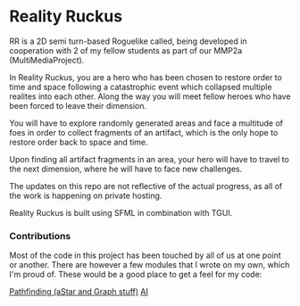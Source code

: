 # Reality Ruckus
RR is a 2D semi turn-based Roguelike called, being developed in cooperation with 2 of my fellow students as part of our MMP2a (MultiMediaProject).

In Reality Ruckus, you are a hero who has been chosen to restore order to time and space following a catastrophic event which collapsed multiple realites into each other. Along the way you will meet fellow heroes who have been forced to leave their dimension.

You will have to explore randomly generated areas and face a multitude of foes in order to collect fragments of an artifact, which is the only hope to restore order back to space and time.

Upon finding all artifact fragments in an area, your hero will have to travel to the next dimension, where he will have to face new challenges.

The updates on this repo are not reflective of the actual progress, as all of the work is happening on private hosting. 

Reality Ruckus is built using SFML in combination with TGUI.

### Contributions
Most of the code in this project has been touched by all of us at one point or another. There are however a few modules that I wrote on my own, which I'm proud of. These would be a good place to get a feel for my code:

   [Pathfinding (aStar and Graph stuff)](https://github.com/in0x/RealityRuckus/blob/master/src/aStarSearch.cpp)
   [AI](https://github.com/in0x/RealityRuckus/blob/master/src/AIComponent.cpp)
